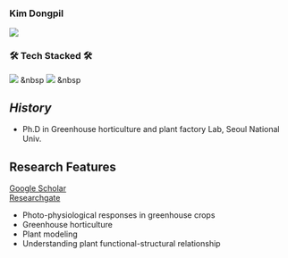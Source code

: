 <h3 align="left"> Kim Dongpil
</br>
<p align="left">
<img src ="https://img.shields.io/badge/Profile-Kim Dongpil-pink"/>

<h3 align="left"><b>🛠 Tech Stacked 🛠</b></h3>

<img src="https://img.shields.io/badge/Python-3776AB?style=flat-square&logo=Python&logoColor=white"/></a> &nbsp
<img src="https://img.shields.io/badge/Pytorch-EE4C2C?style=flat-square&logo=Pytorch&logoColor=black"/></a> &nbsp 

</p>

## _History_

- Ph.D in Greenhouse horticulture and plant factory Lab, Seoul National Univ. 


## Research Features

[Google Scholar](https://scholar.google.com/citations?user=EcWCxzsAAAAJ&hl=en&oi=ao)<br>
[Researchgate](https://www.researchgate.net/profile/Dongpil-Kim)<br>

- Photo-physiological responses in greenhouse crops
- Greenhouse horticulture
- Plant modeling
- Understanding plant functional-structural relationship

